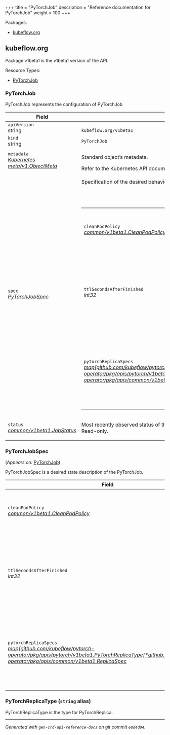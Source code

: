 +++
title = "PyTorchJob"
description = "Reference documentation for PyTorchJob"
weight = 100
+++
<p>Packages:</p>
<ul>
<li>
<a href="#kubeflow.org">kubeflow.org</a>
</li>
</ul>
<h2 id="kubeflow.org">kubeflow.org</h2>
<p>
<p>Package v1beta1 is the v1beta1 version of the API.</p>
</p>
Resource Types:
<ul><li>
<a href="#PyTorchJob">PyTorchJob</a>
</li></ul>
<h3 id="PyTorchJob">PyTorchJob
</h3>
<p>
<p>PyTorchJob represents the configuration of PyTorchJob</p>
</p>
<table>
<thead>
<tr>
<th>Field</th>
<th>Description</th>
</tr>
</thead>
<tbody>
<tr>
<td>
<code>apiVersion</code></br>
string</td>
<td>
<code>
kubeflow.org/v1beta1
</code>
</td>
</tr>
<tr>
<td>
<code>kind</code></br>
string
</td>
<td><code>PyTorchJob</code></td>
</tr>
<tr>
<td>
<code>metadata</code></br>
<em>
<a href="https://kubernetes.io/docs/reference/generated/kubernetes-api/v1.13/#objectmeta-v1-meta">
Kubernetes meta/v1.ObjectMeta
</a>
</em>
</td>
<td>
<p>Standard object&rsquo;s metadata.</p>
Refer to the Kubernetes API documentation for the fields of the
<code>metadata</code> field.
</td>
</tr>
<tr>
<td>
<code>spec</code></br>
<em>
<a href="#PyTorchJobSpec">
PyTorchJobSpec
</a>
</em>
</td>
<td>
<p>Specification of the desired behavior of the PyTorchJob.</p>
<br/>
<br/>
<table>
<tr>
<td>
<code>cleanPodPolicy</code></br>
<em>
<a href="/docs/reference/tfjob/v1beta1/common/#CleanPodPolicy">
common/v1beta1.CleanPodPolicy
</a>
</em>
</td>
<td>
<p>CleanPodPolicy defines the policy to kill pods after PyTorchJob is
succeeded.
Default to Running.</p>
</td>
</tr>
<tr>
<td>
<code>ttlSecondsAfterFinished</code></br>
<em>
int32
</em>
</td>
<td>
<p>TTLSecondsAfterFinished is the TTL to clean up pytorch-jobs (temporary
before kubernetes adds the cleanup controller).
It may take extra ReconcilePeriod seconds for the cleanup, since
reconcile gets called periodically.
Default to infinite.</p>
</td>
</tr>
<tr>
<td>
<code>pytorchReplicaSpecs</code></br>
<em>
<a href="/docs/reference/tfjob/v1beta1/common/#ReplicaSpec">
map[github.com/kubeflow/pytorch-operator/pkg/apis/pytorch/v1beta1.PyTorchReplicaType]*github.com/kubeflow/tf-operator/pkg/apis/common/v1beta1.ReplicaSpec
</a>
</em>
</td>
<td>
<p>PyTorchReplicaSpecs is map of PyTorchReplicaType and PyTorchReplicaSpec
specifies the PyTorch replicas to run.
For example,
{
&ldquo;Master&rdquo;: PyTorchReplicaSpec,
&ldquo;Worker&rdquo;: PyTorchReplicaSpec,
}</p>
</td>
</tr>
</table>
</td>
</tr>
<tr>
<td>
<code>status</code></br>
<em>
<a href="/docs/reference/tfjob/v1beta1/common/#JobStatus">
common/v1beta1.JobStatus
</a>
</em>
</td>
<td>
<p>Most recently observed status of the PyTorchJob.
This data may not be up to date.
Populated by the system.
Read-only.</p>
</td>
</tr>
</tbody>
</table>
<h3 id="PyTorchJobSpec">PyTorchJobSpec
</h3>
<p>
(<em>Appears on:</em>
<a href="#PyTorchJob">PyTorchJob</a>)
</p>
<p>
<p>PyTorchJobSpec is a desired state description of the PyTorchJob.</p>
</p>
<table>
<thead>
<tr>
<th>Field</th>
<th>Description</th>
</tr>
</thead>
<tbody>
<tr>
<td>
<code>cleanPodPolicy</code></br>
<em>
<a href="/docs/reference/tfjob/v1beta1/common/#CleanPodPolicy">
common/v1beta1.CleanPodPolicy
</a>
</em>
</td>
<td>
<p>CleanPodPolicy defines the policy to kill pods after PyTorchJob is
succeeded.
Default to Running.</p>
</td>
</tr>
<tr>
<td>
<code>ttlSecondsAfterFinished</code></br>
<em>
int32
</em>
</td>
<td>
<p>TTLSecondsAfterFinished is the TTL to clean up pytorch-jobs (temporary
before kubernetes adds the cleanup controller).
It may take extra ReconcilePeriod seconds for the cleanup, since
reconcile gets called periodically.
Default to infinite.</p>
</td>
</tr>
<tr>
<td>
<code>pytorchReplicaSpecs</code></br>
<em>
<a href="/docs/reference/tfjob/v1beta1/common/#ReplicaSpec">
map[github.com/kubeflow/pytorch-operator/pkg/apis/pytorch/v1beta1.PyTorchReplicaType]*github.com/kubeflow/tf-operator/pkg/apis/common/v1beta1.ReplicaSpec
</a>
</em>
</td>
<td>
<p>PyTorchReplicaSpecs is map of PyTorchReplicaType and PyTorchReplicaSpec
specifies the PyTorch replicas to run.
For example,
{
&ldquo;Master&rdquo;: PyTorchReplicaSpec,
&ldquo;Worker&rdquo;: PyTorchReplicaSpec,
}</p>
</td>
</tr>
</tbody>
</table>
<h3 id="PyTorchReplicaType">PyTorchReplicaType
(<code>string</code> alias)</p></h3>
<p>
<p>PyTorchReplicaType is the type for PyTorchReplica.</p>
</p>
<hr/>
<p><em>
Generated with <code>gen-crd-api-reference-docs</code>
on git commit <code>e8d4d04</code>.
</em></p>
